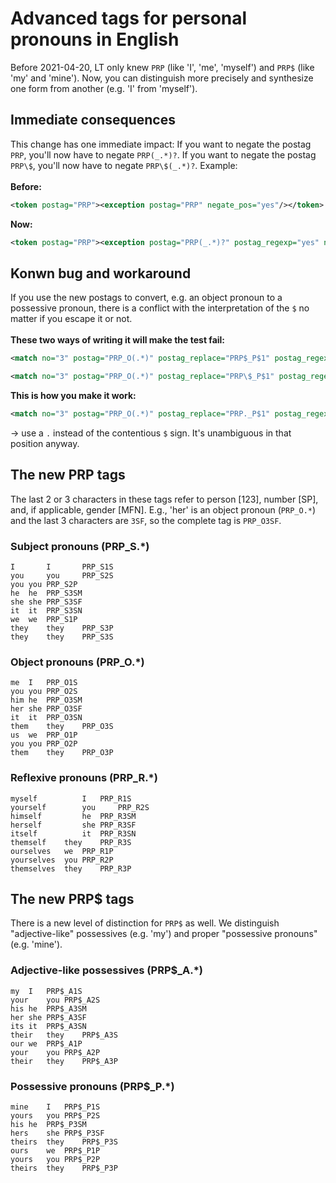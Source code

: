 # Advanced tags for personal pronouns in English

Before 2021-04-20, LT only knew `PRP` (like 'I', 'me', 'myself') and `PRP$` (like 'my' and 'mine'). Now, you can distinguish more precisely and synthesize one form from another (e.g. 'I' from 'myself').

## Immediate consequences

This change has one immediate impact: If you want to negate the postag `PRP`, you'll now have to negate `PRP(_.*)?`. If you want to negate the postag `PRP\$`, you'll now have to negate `PRP\$(_.*)?`.
Example:
<br><br>**Before:**
```xml
<token postag="PRP"><exception postag="PRP" negate_pos="yes"/></token>
```
**Now:**
```xml
<token postag="PRP"><exception postag="PRP(_.*)?" postag_regexp="yes" negate_pos="yes"/>
```

## Konwn bug and workaround

If you use the new postags to convert, e.g. an object pronoun to a possessive pronoun, there is a conflict with the interpretation of the `$` no matter if you escape it or not.
<br><br>**These two ways of writing it will make the test fail:**
```xml
<match no="3" postag="PRP_O(.*)" postag_replace="PRP$_P$1" postag_regexp="yes"/>
```
```xml
<match no="3" postag="PRP_O(.*)" postag_replace="PRP\$_P$1" postag_regexp="yes"/>
```
**This is how you make it work:**
```xml
<match no="3" postag="PRP_O(.*)" postag_replace="PRP._P$1" postag_regexp="yes"/>
```
→ use a `.` instead of the contentious `$` sign. It's unambiguous in that position anyway.

## The new PRP tags

The last 2 or 3 characters in these tags refer to person [123], number [SP], and, if applicable, gender [MFN].
E.g., 'her' is an object pronoun (`PRP_O.*`) and the last 3 characters are `3SF`, so the complete tag is `PRP_O3SF`.

### Subject pronouns (PRP_S.*)
```
I       I       PRP_S1S
you     you     PRP_S2S
you	you	PRP_S2P
he	he	PRP_S3SM
she	she	PRP_S3SF
it	it	PRP_S3SN
we	we	PRP_S1P
they	they	PRP_S3P
they	they	PRP_S3S
```

### Object pronouns (PRP_O.*)
```
me	I	PRP_O1S
you	you	PRP_O2S
him	he	PRP_O3SM
her	she	PRP_O3SF
it	it	PRP_O3SN
them	they	PRP_O3S
us	we	PRP_O1P
you	you	PRP_O2P
them	they	PRP_O3P
```

### Reflexive pronouns (PRP_R.*)
```
myself	        I	PRP_R1S
yourself        you     PRP_R2S
himself	        he	PRP_R3SM
herself	        she	PRP_R3SF
itself	        it	PRP_R3SN
themself	they	PRP_R3S
ourselves	we	PRP_R1P
yourselves	you	PRP_R2P
themselves	they	PRP_R3P
```

## The new PRP$ tags

There is a new level of distinction for `PRP$` as well. We distinguish "adjective-like" possessives (e.g. 'my') and proper "possessive pronouns" (e.g. 'mine').

### Adjective-like possessives (PRP$_A.*)
```
my	I	PRP$_A1S
your	you	PRP$_A2S
his	he	PRP$_A3SM
her	she	PRP$_A3SF
its	it	PRP$_A3SN
their	they	PRP$_A3S
our	we	PRP$_A1P
your	you	PRP$_A2P
their	they	PRP$_A3P
```

### Possessive pronouns (PRP$_P.*)

```
mine	I	PRP$_P1S
yours	you	PRP$_P2S
his	he	PRP$_P3SM
hers	she	PRP$_P3SF
theirs	they	PRP$_P3S
ours	we	PRP$_P1P
yours	you	PRP$_P2P
theirs	they	PRP$_P3P
```
